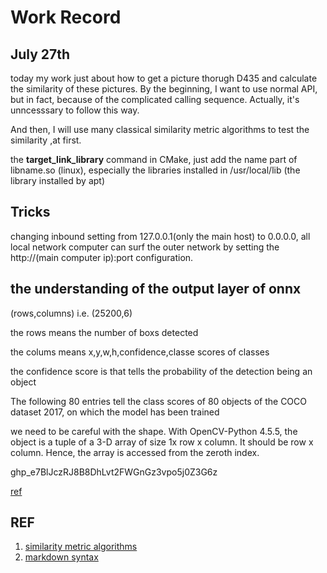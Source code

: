 # Work Record

## July 27th

today my work just about how to get a picture thorugh D435 and calculate the similarity of these pictures.
By the beginning, I want to use normal API, but in fact, because of the complicated calling sequence. Actually, it's unncesssary to follow this way.

And then, I will  use many classical similarity metric algorithms to test the similarity ,at first.

the **target_link_library** command in CMake, just add the name part of libname.so (linux), especially the libraries installed in /usr/local/lib (the library installed by apt)

## Tricks

changing inbound setting from 127.0.0.1(only the main host) to 0.0.0.0, all local network computer can surf the outer network by setting the http://(main computer ip):port configuration.

## the understanding of the output layer of onnx

(rows,columns) i.e. (25200,6)

the rows means the number of boxs detected

the colums means  x,y,w,h,confidence,classe scores of classes

the confidence score is that tells the probability of the detection being an object

The following 80 entries tell the class scores of 80 objects of the COCO dataset 2017, on which the model has been trained

we need to be careful with the shape. With OpenCV-Python 4.5.5, the object is a tuple of a 3-D array of size 1x row x column. It should be row x column. Hence, the array is accessed from the zeroth index. 

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

[ref](https://learnopencv.com/object-detection-using-yolov5-and-opencv-dnn-in-c-and-python/)

## REF

1. [similarity metric algorithms](https://towardsdatascience.com/measuring-similarity-in-two-images-using-python-b72233eb53c6)
2. [markdown syntax](https://www.markdownguide.org/basic-syntax/)
